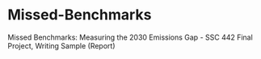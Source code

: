 # Missed-Benchmarks
Missed Benchmarks: Measuring the 2030 Emissions Gap - SSC 442 Final Project, Writing Sample (Report)
